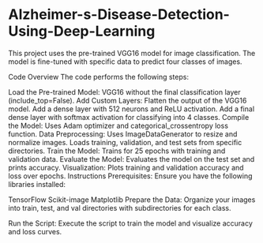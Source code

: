 # Alzheimer-s-Disease-Detection-Using-Deep-Learning

This project uses the pre-trained VGG16 model for image classification. The model is fine-tuned with specific data to predict four classes of images.

Code Overview
The code performs the following steps:

Load the Pre-trained Model: VGG16 without the final classification layer (include_top=False).
Add Custom Layers:
Flatten the output of the VGG16 model.
Add a dense layer with 512 neurons and ReLU activation.
Add a final dense layer with softmax activation for classifying into 4 classes.
Compile the Model: Uses Adam optimizer and categorical_crossentropy loss function.
Data Preprocessing:
Uses ImageDataGenerator to resize and normalize images.
Loads training, validation, and test sets from specific directories.
Train the Model: Trains for 25 epochs with training and validation data.
Evaluate the Model: Evaluates the model on the test set and prints accuracy.
Visualization:
Plots training and validation accuracy and loss over epochs.
Instructions
Prerequisites: Ensure you have the following libraries installed:

TensorFlow
Scikit-image
Matplotlib
Prepare the Data: Organize your images into train, test, and val directories with subdirectories for each class.

Run the Script: Execute the script to train the model and visualize accuracy and loss curves.
